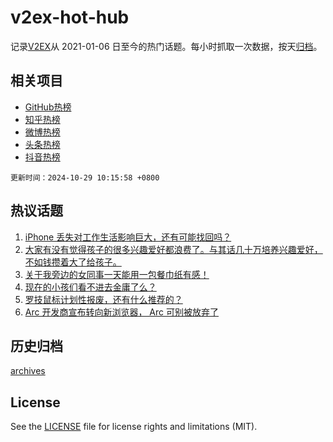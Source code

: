 # v2ex-hot-hub

 记录[V2EX](https://www.v2ex.com/)从 2021-01-06 日至今的热门话题。每小时抓取一次数据，按天[归档](archives)。
 
 ## 相关项目

- [GitHub热榜](https://github.com/lonnyzhang423/github-hot-hub)
- [知乎热榜](https://github.com/lonnyzhang423/zhihu-hot-hub)
- [微博热榜](https://github.com/lonnyzhang423/weibo-hot-hub)
- [头条热榜](https://github.com/lonnyzhang423/toutiao-hot-hub)
- [抖音热榜](https://github.com/lonnyzhang423/douyin-hot-hub)


 `更新时间：2024-10-29 10:15:58 +0800`

## 热议话题

1. [iPhone 丢失对工作生活影响巨大，还有可能找回吗？](https://www.v2ex.com/t/1084146)
1. [大家有没有觉得孩子的很多兴趣爱好都浪费了。与其话几十万培养兴趣爱好，不如钱攒着大了给孩子。](https://www.v2ex.com/t/1084248)
1. [关于我旁边的女同事一天能用一包餐巾纸有感！](https://www.v2ex.com/t/1084471)
1. [现在的小孩们看不进去金庸了么？](https://www.v2ex.com/t/1084381)
1. [罗技鼠标计划性报废，还有什么推荐的？](https://www.v2ex.com/t/1084151)
1. [Arc 开发商宣布转向新浏览器， Arc 可别被放弃了](https://www.v2ex.com/t/1084157)

## 历史归档

[archives](archives)

## License

See the [LICENSE](LICENSE) file for license rights and limitations (MIT).
